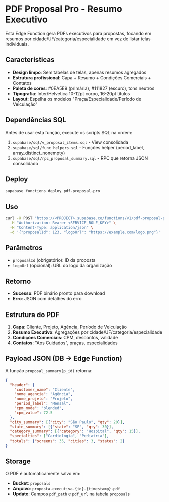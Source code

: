 # PDF Proposal Pro - Resumo Executivo

Esta Edge Function gera PDFs executivos para propostas, focando em resumos por cidade/UF/categoria/especialidade em vez de listar telas individuais.

## Características

- **Design limpo**: Sem tabelas de telas, apenas resumos agregados
- **Estrutura profissional**: Capa + Resumo + Condições Comerciais + Contatos
- **Paleta de cores**: #0EA5E9 (primária), #111827 (escuro), tons neutros
- **Tipografia**: Inter/Helvetica 10-12pt corpo, 16-20pt títulos
- **Layout**: Espelha os modelos "Praça/Especialidade/Período de Veiculação"

## Dependências SQL

Antes de usar esta função, execute os scripts SQL na ordem:

1. `supabase/sql/v_proposal_items.sql` - View consolidada
2. `supabase/sql/func_helpers.sql` - Funções helper (period_label, array_distinct_nonempty)  
3. `supabase/sql/rpc_proposal_summary.sql` - RPC que retorna JSON consolidado

## Deploy

```bash
supabase functions deploy pdf-proposal-pro
```

## Uso

```bash
curl -X POST "https://<PROJECT>.supabase.co/functions/v1/pdf-proposal-pro" \
  -H "Authorization: Bearer <SERVICE_ROLE_KEY>" \
  -H "Content-Type: application/json" \
  -d '{"proposalId": 123, "logoUrl": "https://example.com/logo.png"}'
```

## Parâmetros

- `proposalId` (obrigatório): ID da proposta
- `logoUrl` (opcional): URL do logo da organização

## Retorno

- **Sucesso**: PDF binário pronto para download
- **Erro**: JSON com detalhes do erro

## Estrutura do PDF

1. **Capa**: Cliente, Projeto, Agência, Período de Veiculação
2. **Resumo Executivo**: Agregações por cidade/UF/categoria/especialidade
3. **Condições Comerciais**: CPM, descontos, validade
4. **Contatos**: "Aos Cuidados", praças, especialidades

## Payload JSON (DB → Edge Function)

A função `proposal_summary(p_id)` retorna:

```json
{
  "header": {
    "customer_name": "Cliente",
    "nome_agencia": "Agência", 
    "nome_projeto": "Projeto",
    "period_label": "Mensal",
    "cpm_mode": "blended",
    "cpm_value": 72.5
  },
  "city_summary": [{"city": "São Paulo", "qty": 20}],
  "state_summary": [{"state": "SP", "qty": 30}],
  "category_summary": [{"category": "Hospital", "qty": 15}],
  "specialties": ["Cardiologia", "Pediatria"],
  "totals": {"screens": 35, "cities": 3, "states": 2}
}
```

## Storage

O PDF é automaticamente salvo em:
- **Bucket**: `proposals` 
- **Arquivo**: `proposta-executiva-{id}-{timestamp}.pdf`
- **Update**: Campos `pdf_path` e `pdf_url` na tabela `proposals`

